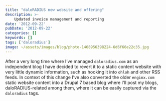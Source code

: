 ```yaml
---
title: "daloRADIUS new website and offering"
description: >-
    Updated invoice management and reporting
date: '2012-09-22'
pubDate: '2012-09-22'
categories: []
keywords: []
tags: ['daloradius']
image: ~/assets/images/blog/photo-1468956398224-6d6f66e22c35.jpg
---
```


After a very long time where I’ve managed `daloradius.com` as an independent blog I have decided to revert it to a static content website with very little dynamic information, such as hooking it into `ohloh` and other RSS feeds. In context of this change I’ve also converted the older `enginx.com` static website content into a Drupal 7 based blog where I'll post my blogs, daloRADIUS-related among them, where it can be easily captured via the `daloradius` tags.

